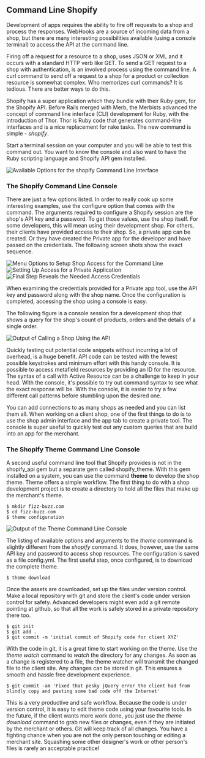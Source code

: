 ## Command Line Shopify ##

Development of apps requires the ability to fire off requests to a shop and process the responses. WebHooks are a source of incoming data from a shop, but there are many interesting possibilities available (using a console terminal) to access the API at the command line. 

Firing off a request for a resource to a shop, uses JSON or XML and it occurs with a standard HTTP verb like GET. To send a GET request to a shop with authentication, is an involved process using the command line. A curl command to send off a request to a shop for a product or collection resource is somewhat complex. Who memorizes curl commands? It is tedious. There are better ways to do this. 

Shopify has a super application which they bundle with their Ruby gem, for the Shopify API. Before Rails merged with Merb, the Merbists advanced the concept of command line interface (CLI) development for Ruby, with the introduction of Thor. Thor is Ruby code that generates command-line interfaces and is a nice replacement for rake tasks. The new command is simple - *shopify*.

Start a terminal session on your computer and you will be able to test this command out. You want to know the console and also want to have the Ruby scripting language and Shopify API gem installed.

<div class="figure">
  <img src="../images/CLI2.png" alt="Available Options for the shopify Command Line Interface" />
</div>

### The Shopify Command Line Console

There are just a few options listed. In order to really cook up some interesting examples, use the configure option that comes with the command. The arguments required to configure a Shopify session are the shop's API key and a password. To get those values, use the shop itself. For some developers, this will mean using their development shop. For others, their clients have provided access to their shop. So, a private app can be created. Or they have created the Private app for the developer and have passed on the credentials. The following screen shots show the exact sequence.

<div class="figure">
  <img src="../images/Manage%20Apps2.png" alt="Menu Options to Setup Shop Access for the Command Line" />
</div>


<div class="figure">
  <img src="../images/Private%20Application2.png" alt="Setting Up Access for a Private Application" />
</div>


<div class="figure">
  <img src="../images/Private%20App.png" alt="Final Step Reveals the Needed Access Credentials" />
</div>


When examining the credentials provided for a Private app tool, use the API key and password along with the shop name. Once the configuration is completed, accessing the shop using a console is easy. 

The following figure is a console session for a development shop that shows a query for the shop's count of products, orders and the details of a single order.

<div class="figure">
  <img src="../images/shopify_console.png" alt="Output of Calling a Shop Using the API" />
</div>


Quickly testing out potential code snippets without incurring a lot of overhead, is a huge benefit. API code can be tested with the fewest possible keystrokes and minimum effort with this handy console. It is possible to access metafield resources by providing an ID for the resource. The syntax of a call with Active Resource can be a challenge to keep in your head. With the console, it's possible to try out command syntax to see what the exact response will be. With the console, it is easier to try a few different call patterns before stumbling upon the desired one.

You can add connections to as many shops as needed and you can list them all. When working on a client shop, one of the first things to do is to use the shop admin interface and the app tab to create a private tool. The console is super useful to quickly test out any custom queries that are build into an app for the merchant. 

### The Shopify Theme Command Line Console

A second useful command line tool that Shopify provides is not in the shopify\_api gem but a separate gem called shopify\_theme. With this gem installed on a system, you can use the command **theme** to develop the shop theme. Theme offers a simple workflow. The first thing to do with a shop development project is to create a directory to hold all the files that make up the merchant's theme.

    $ mkdir fizz-buzz.com
    $ cd fizz-buzz.com
    $ theme configuration


<div class="figure">
  <img src="../images/theme%20console2.png" alt="Output of the Theme Command Line Console" />
</div>
    
The listing of available options and arguments to the *theme* commmand is slightly different from the *shopify* command. It does, however, use the same API key and password to access shop resources. The configuration is saved as a file config.yml. The first useful step, once configured, is to download the complete theme. 

    $ theme download
   
Once the assets are downloaded, set up the files under version control. Make a local repository with git and store the client's code under version control for safety. Advanced developers might even add a git remote pointing at github, so that all the work is safely stored in a private repository there too. 

    $ git init
    $ git add .
    $ git commit -m 'initial commit of Shopify code for client XYZ'
    
With the code in git, it is a great time to start working on the theme. Use the *theme watch* command to _watch_ the directory for any changes. As soon as a change is registered to a file, the theme watcher will transmit the changed file to the client site. Any changes can be stored in git. This ensures a smooth and hassle free development experience.

    $ git commit -am 'Fixed that pesky jQuery error the client had from blindly copy and pasting some bad code off the Internet'
    
This is a very productive and safe workflow. Because the code is under version control, it is easy to edit theme code using your favourite tools. In the future, if the client wants more work done, you just use the _theme download_ command to grab new files or changes, even if they are initiated by the merchant or others. Git will keep track of all changes. You have a fighting chance when you are not the only person touching or editing a merchant site. Squashing some other designer's work or other person's files is rarely an acceptable practice!
 
